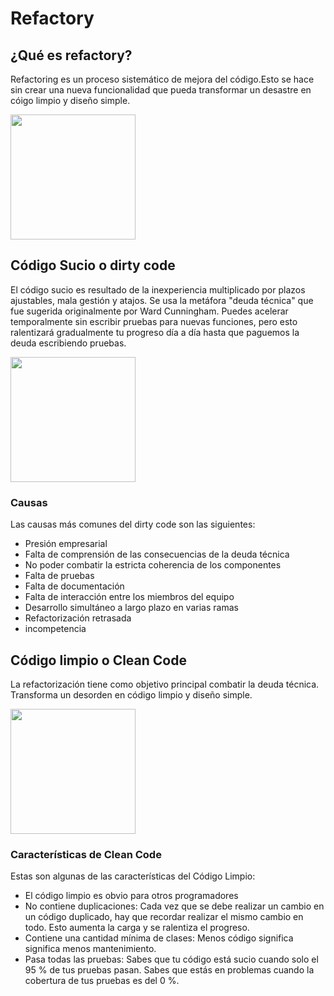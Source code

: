 # Refactory
## ¿Qué es refactory?
Refactoring es un proceso sistemático de mejora del código.Esto se hace sin crear una nueva funcionalidad que pueda transformar un desastre en cóigo limpio y diseño simple.

<img src="https://static.vecteezy.com/system/resources/previews/031/891/892/original/code-refactoring-icon-vector.jpg" width="200">

## Código Sucio o dirty code
El código sucio es resultado de la inexperiencia multiplicado por plazos ajustables, mala gestión y atajos. Se usa la metáfora "deuda técnica" que fue sugerida originalmente por Ward Cunningham. Puedes acelerar temporalmente sin escribir pruebas para nuevas funciones, pero esto ralentizará gradualmente tu progreso día a día hasta que paguemos la deuda escribiendo pruebas.

<img src="https://cdn.iowacomputergurus.com/blog/the-hidden-security-risks-of-dirty-website-code.jpeg" width="200">


### Causas
Las causas más comunes del dirty code son las siguientes:
- Presión empresarial
- Falta de comprensión de las consecuencias de la deuda técnica
- No poder combatir la estricta coherencia de los componentes
- Falta de pruebas
- Falta de documentación
- Falta de interacción entre los miembros del equipo
- Desarrollo simultáneo a largo plazo en varias ramas
- Refactorización retrasada
- incompetencia
 ## Código limpio o Clean Code
 La refactorización tiene como objetivo principal combatir la deuda técnica. Transforma un desorden en código limpio y diseño simple. 

<img src="https://ih1.redbubble.net/image.912856463.4905/st,small,845x845-pad,1000x1000,f8f8f8.u2.jpg" width="200">


### Características de Clean Code
Estas son algunas de las características del Código Limpio:
- El código limpio es obvio para otros programadores
- No contiene duplicaciones: Cada vez que se debe realizar un cambio en un código duplicado, hay que recordar realizar el mismo cambio en todo. Esto aumenta la carga y se ralentiza el progreso.
- Contiene una cantidad mínima de clases: Menos código significa significa menos mantenimiento.
- Pasa todas las pruebas: Sabes que tu código está sucio cuando solo el 95 % de tus pruebas pasan. Sabes que estás en problemas cuando la cobertura de tus pruebas es del 0 %.
 
